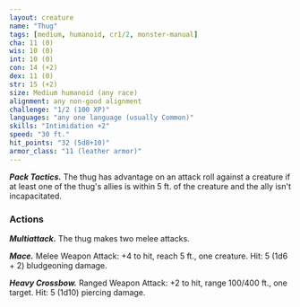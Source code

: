 ```yaml
---
layout: creature
name: "Thug"
tags: [medium, humanoid, cr1/2, monster-manual]
cha: 11 (0)
wis: 10 (0)
int: 10 (0)
con: 14 (+2)
dex: 11 (0)
str: 15 (+2)
size: Medium humanoid (any race)
alignment: any non-good alignment
challenge: "1/2 (100 XP)"
languages: "any one language (usually Common)"
skills: "Intimidation +2"
speed: "30 ft."
hit_points: "32 (5d8+10)"
armor_class: "11 (leather armor)"
---
```


***Pack Tactics.*** The thug has advantage on an attack roll against a creature if at least one of the thug's allies is within 5 ft. of the creature and the ally isn't incapacitated.

### Actions

***Multiattack.*** The thug makes two melee attacks.

***Mace.*** Melee Weapon Attack: +4 to hit, reach 5 ft., one creature. Hit: 5 (1d6 + 2) bludgeoning damage.

***Heavy Crossbow.*** Ranged Weapon Attack: +2 to hit, range 100/400 ft., one target. Hit: 5 (1d10) piercing damage.